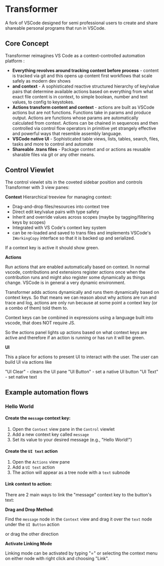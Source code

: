 # Transformer

A fork of VSCode designed for semi professional users to create and share shareable personal programs that run in VSCode.

## Core Concept

Transformer reimagines VS Code as a context-controlled automation platform :

- **Everything revolves around tracking content before process** - content is tracked via git and this opens up content first workflows that scale safely as modern dev shows
- **and context** - A sophisticated reactive structured hierarchy of key/value pairs that determine available actions based on everything from what exact file content is in context, to simple boolean, number and text values, to config to keystokes.
- **Actions transform content and context** - actions are built as VSCode actions but are not functions. Functions take in params and produce output. Actions are functions whose params are automatically calculated from context. Actions can be chained in sequences and then controlled via control flow operators in primitive yet strangely effective and powerful ways that resemble assembly language.
- **VSCode native UI** - Sophisticated table views, lists, tables, search, files, tasks and more to control and automate
- **Shareable .trans files** - Package context and or actions as reusable sharable files via git or any other means.

## Control Viewlet

The control viewlet sits in the coveted sidebar position and controls Transformer with 3 view panes:

**Context**
Hierarchical treeview for managing context:

- Drag-and-drop files/resources into context tree
- Direct edit key/value pairs with type safety
- Inherit and override values across scopes (maybe by tagging/filtering keys by scopes)
- Integrated with VS Code's context key system
- can be re-loaded and saved to trans files and implements VSCode's `IWorkingCopy` interface so that it is backed up and serialized.

If a context key is active it should show green.

**Actions**

Run actions that are enabled automatically based on context. In normal vscode, contributions and extensions register actions once when the contribution runs and might also register some dynamically as things change. VSCode is in general a very dynamic environment.

Transformer adds actions dynamically and runs them dynamically based on context keys. So that means we can reason about why actions are run and trace and log, actions are only run because at some point a context key (or a combo of them) told them to.

Context keys can be combined in expressions using a language built into vscode, that does NOT require JS.

So the actions panel lights up actions based on what context keys are active and therefore if an action is running or has run it will be green.

**UI**

This a place for actions to present UI to interact with the user. The user can build UI via actions like

"UI Clear" - clears the UI pane
"UI Button" - set a native UI button
"UI Text" - set native text

## Example automation flows

### Hello World

#### Create the `message` context key:

1. Open the `Context` view pane in the `Control` viewlet
1. Add a new context key called `message`
1. Set its value to your desired message (e.g., "Hello World!")

#### Create the `UI text` action

1. Open the `Actions` view pane
1. Add a `UI text` action
1. The action will appear as a tree node with a `text` subnode

#### Link context to action:

There are 2 main ways to link the "message" context key to the button's text:

**Drag and Drop Method**:

Find the `message` node in the `Context` view and drag it over the `text` node under the `UI Button` action

or drag the other direction

**Activate Linking Mode**

Linking mode can be activated by typing "=" or selecting the context menu on either node with right click and choosing "Link".
